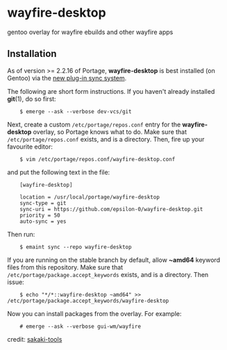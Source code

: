 # wayfire-desktop
gentoo overlay for wayfire ebuilds and other wayfire apps

## Installation

As of version >= 2.2.16 of Portage, **wayfire-desktop** is best installed (on Gentoo) via the [new plug-in sync system](https://wiki.gentoo.org/wiki/Project:Portage/Sync).

The following are short form instructions. If you haven't already installed **git**(1), do so first:
```
    $ emerge --ask --verbose dev-vcs/git 
```
Next, create a custom `/etc/portage/repos.conf` entry for the **wayfire-desktop** overlay, so Portage knows what to do. Make sure that `/etc/portage/repos.conf` exists, and is a directory. Then, fire up your favourite editor:
```
    $ vim /etc/portage/repos.conf/wayfire-desktop.conf
```
and put the following text in the file:
```
    [wayfire-desktop]

    location = /usr/local/portage/wayfire-desktop
    sync-type = git
    sync-uri = https://github.com/epsilon-0/wayfire-desktop.git
    priority = 50
    auto-sync = yes
```
Then run:
```
    $ emaint sync --repo wayfire-desktop
```
If you are running on the stable branch by default, allow **~amd64** keyword files from this repository. Make sure that `/etc/portage/package.accept_keywords` exists, and is a directory. Then issue:
```
    $ echo "*/*::wayfire-desktop ~amd64" >> /etc/portage/package.accept_keywords/wayfire-desktop
```
Now you can install packages from the overlay. For example:
```
    # emerge --ask --verbose gui-wm/wayfire
```

credit: [sakaki-tools](https://github.com/sakaki-/sakaki-tools)
